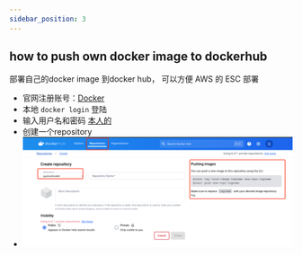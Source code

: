 ```yaml
---
sidebar_position: 3
---
```


## how to push own docker image to dockerhub
部署自己的docker image 到docker hub， 可以方便 AWS 的 ESC 部署

- 官网注册账号：[Docker](https://hub.docker.com/)
- 本地 `docker login` 登陆
- 输入用户名和密码 [本人的](https://hub.docker.com/u/quennelcoder)
- 创建一个repository
- ![img.png](img.png)